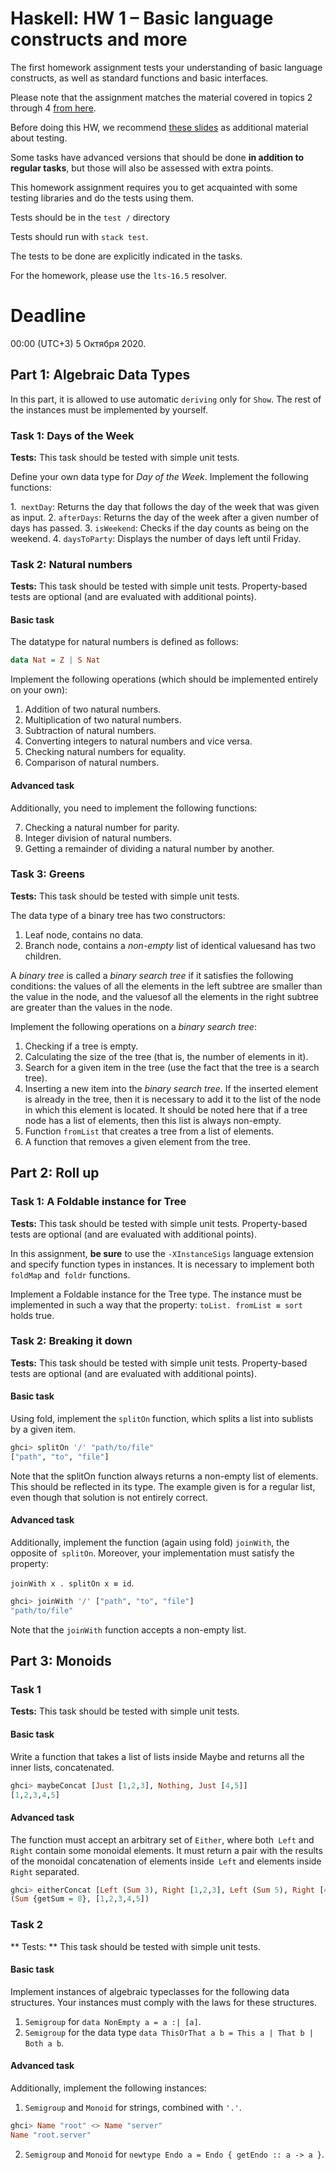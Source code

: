 # Haskell: HW 1 – Basic language constructs and more 

The first homework assignment tests your understanding of basic language constructs, as well as standard functions and basic interfaces.

Please note that the assignment matches the material covered in topics 2 through 4 [from here](https://github.com/jagajaga/FP-Course-ITMO).

Before doing this HW, we recommend [these slides](https://slides.com/fp-ctd/lecture-55) as additional material about testing. 

Some tasks have advanced versions that should be done **in addition to regular tasks**, but those will also be assessed with extra points. 

This homework assignment requires you to get acquainted with some testing libraries and do the tests using them.

Tests should be in the `test /` directory

Tests should run with `stack test`.

The tests to be done are explicitly indicated in the tasks. 

For the homework, please use the `lts-16.5` resolver.

# Deadline

00:00 (UTC+3) 5 Октября 2020.

## Part 1: Algebraic Data Types

In this part, it is allowed to use automatic `deriving` only for `Show`. The rest of the instances must be implemented by yourself.

### Task 1: Days of the Week

**Tests:** This task should be tested with simple unit tests.

Define your own data type for _Day of the Week_. Implement the following functions:

1.` nextDay`: Returns the day that follows the day of the week that was given as input.
2. `afterDays`: Returns the day of the week after a given number of days has passed.
3. `isWeekend`: Checks if the day counts as being on the weekend.
4. `daysToParty`: Displays the number of days left until Friday.

### Task 2: Natural numbers

**Tests:** This task should be tested with simple unit tests. Property-based tests are optional (and are evaluated with additional points).

#### Basic task

The datatype for natural numbers is defined as follows:

```haskell
data Nat = Z | S Nat
```

Implement the following operations (which should be implemented entirely on your own):

1. Addition of two natural numbers.
2. Multiplication of two natural numbers.
3. Subtraction of natural numbers.
4. Converting integers to natural numbers and vice versa.
5. Checking natural numbers for equality.
6. Comparison of natural numbers.

#### Advanced task

Additionally, you need to implement the following functions:

7. Checking a natural number for parity.
8. Integer division of natural numbers.
9. Getting a remainder of dividing a natural number by another.

### Task 3: Greens

**Tests:** This task should be tested with simple unit tests.

The data type of a binary tree has two constructors:

1. Leaf node, contains no data.
2. Branch node,  contains a _non-empty_ list of identical values ​​and has two children.

A _binary tree_ is called a _binary search tree_ if it satisfies the following conditions: the values ​​of all the elements in the left subtree are smaller than the value ​​in the node, and the values ​​of all the elements in the right subtree are greater than the values ​​in the node.

Implement the following operations on a _binary search tree_:

1. Checking if a tree is empty. 
2. Calculating the size of the tree (that is, the number of elements in it).
3. Search for a given item in the tree (use the fact that the tree is a search tree).
4. Inserting a new item into the _binary search tree_. If the inserted element is already in the tree, then it is necessary to add it to the list of the node in which this element is located. It should be noted here that if a tree node has a list of elements, then this list is always non-empty.
5. Function `fromList` that creates a tree from a list of elements.
6. A function that removes a given element from the tree.

## Part 2: Roll up

### Task 1: A Foldable instance for Tree

**Tests:** This task should be tested with simple unit tests. Property-based tests are optional (and are evaluated with additional points).

In this assignment, **be sure** to use the `-XInstanceSigs` language extension and specify function types in instances. It is necessary to implement both `foldMap` and` foldr` functions.

Implement a Foldable instance for the Tree type. The instance must be implemented in such a way that the property: `toList. fromList ≡ sort` holds true.

### Task 2: Breaking it down

**Tests:** This task should be tested with simple unit tests. Property-based tests are optional (and are evaluated with additional points).

#### Basic task

Using fold, implement the `splitOn` function, which splits a list into sublists by a given item.

```haskell
ghci> splitOn '/' "path/to/file"
["path", "to", "file"]
```

Note that the splitOn function always returns a non-empty list of elements. This should be reflected in its type. The example given is for a regular list, even though that solution is not entirely correct.

#### Advanced task

Additionally, implement the function (again using fold) `joinWith`, the opposite of` splitOn`. Moreover, your implementation must satisfy the property:

`joinWith x . splitOn x ≡ id`.

```haskell
ghci> joinWith '/' ["path", "to", "file"]
"path/to/file"
```

Note that the `joinWith` function accepts a non-empty list.

## Part 3: Monoids

### Task 1

**Tests:** This task should be tested with simple unit tests.

#### Basic task

Write a function that takes a list of lists inside Maybe and returns all the inner lists, concatenated.

```haskell
ghci> maybeConcat [Just [1,2,3], Nothing, Just [4,5]]
[1,2,3,4,5]
```

#### Advanced task

The function must accept an arbitrary set of `Either`, where both` Left` and `Right` contain some monoidal elements. It must return a pair with the results of the monoidal concatenation of elements inside` Left` and elements inside `Right` separated.

```haskell
ghci> eitherConcat [Left (Sum 3), Right [1,2,3], Left (Sum 5), Right [4,5]]
(Sum {getSum = 8}, [1,2,3,4,5])
```

### Task 2

** Tests: ** This task should be tested with simple unit tests.

#### Basic task

Implement instances of algebraic typeclasses for the following data structures. Your instances must comply with the laws for these structures.

1. `Semigroup` for `data NonEmpty a = a :| [a]`.
2. `Semigroup` for the data type `data ThisOrThat a b = This a | That b | Both a b`.

#### Advanced task

Additionally, implement the following instances:

1. `Semigroup` and `Monoid` for strings, combined with `'.'`.

```haskell
ghci> Name "root" <> Name "server"
Name "root.server"
```

2. `Semigroup` and `Monoid` for `newtype Endo a = Endo { getEndo :: a -> a }`.


